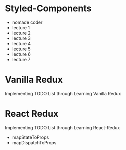 # Styled-Components

- nomade coder
- lecture 1
- lecture 2
- lecture 3
- lecture 4
- lecture 5
- lecture 6
- lecture 7

# Vanilla Redux

Implementing TODO List through Learning Vanilla Redux

# React Redux

Implementing TODO List through Learning React-Redux

- mapStateToProps
- mapDispatchToProps
